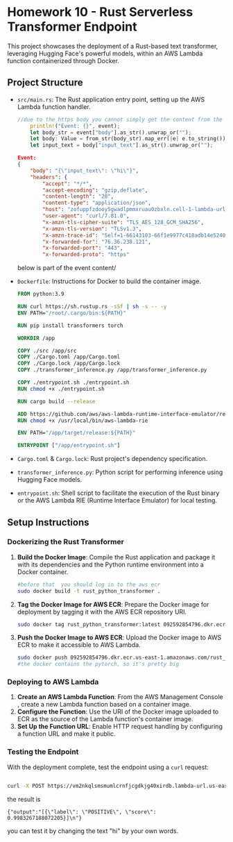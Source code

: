 # Homework 10 - Rust Serverless Transformer Endpoint

This project showcases the deployment of a Rust-based text transformer, leveraging Hugging Face's powerful models, within an AWS Lambda function containerized through Docker. 

## Project Structure

- `src/main.rs`: The Rust application entry point, setting up the AWS Lambda function handler.

  ```rust
  //due to the https body you cannot simply get the content from the event 
      println!("Event: {}", event);
      let body_str = event["body"].as_str().unwrap_or("");
      let body: Value = from_str(body_str).map_err(|e| e.to_string())?;
      let input_text = body["input_text"].as_str().unwrap_or("");
  ```

  ```json
  Event: 
  {
      "body": "{\"input_text\": \"hi\"}",
      "headers": {
          "accept": "*/*",
          "accept-encoding": "gzip,deflate",
          "content-length": "20",
          "content-type": "application/json",
          "host": "zofuppfzdooy5gwadlpmmxruau0zbxln.cell-1-lambda-url.us-east-1.on.aws",
          "user-agent": "curl/7.81.0",
          "x-amzn-tls-cipher-suite": "TLS_AES_128_GCM_SHA256",
          "x-amzn-tls-version": "TLSv1.3",
          "x-amzn-trace-id": "Self=1-66143103-66f1e9977c418adb14e52404;Root=1-66143103-399d7e870022ec3835903fec",
          "x-forwarded-for": "76.36.238.121",
          "x-forwarded-port": "443",
          "x-forwarded-proto": "https"
  ```

  below is part of the event content/

- `Dockerfile`: Instructions for Docker to build the container image.

  ```dockerfile
  FROM python:3.9
  
  RUN curl https://sh.rustup.rs -sSf | sh -s -- -y
  ENV PATH="/root/.cargo/bin:${PATH}"
  
  RUN pip install transformers torch
  
  WORKDIR /app
  
  COPY ./src /app/src
  COPY ./Cargo.toml /app/Cargo.toml
  COPY ./Cargo.lock /app/Cargo.lock
  COPY ./transformer_inference.py /app/transformer_inference.py
  
  COPY ./entrypoint.sh ./entrypoint.sh
  RUN chmod +x ./entrypoint.sh
  
  RUN cargo build --release
  
  ADD https://github.com/aws/aws-lambda-runtime-interface-emulator/releases/latest/download/aws-lambda-rie /usr/local/bin/aws-lambda-rie
  RUN chmod +x /usr/local/bin/aws-lambda-rie
  
  ENV PATH="/app/target/release:${PATH}"
  
  ENTRYPOINT ["/app/entrypoint.sh"]
  
  ```

  

- `Cargo.toml` & `Cargo.lock`: Rust project's dependency specification.

- `transformer_inference.py`: Python script for performing inference using Hugging Face models.

- `entrypoint.sh`: Shell script to facilitate the execution of the Rust binary or the AWS Lambda RIE (Runtime Interface Emulator) for local testing.

## Setup Instructions

### Dockerizing the Rust Transformer

1. **Build the Docker Image**: Compile the Rust application and package it with its dependencies and the Python runtime environment into a Docker container.

   ```sh
   #before that  you should log in to the aws ecr
   sudo docker build -t rust_python_transformer .
   ```

2. **Tag the Docker Image for AWS ECR**: Prepare the Docker image for deployment by tagging it with the AWS ECR repository URI.

   ```sh
   sudo docker tag rust_python_transformer:latest 092592854796.dkr.ecr.us-east-1.amazonaws.com/rust_python_transformer:latest
   ```

3. **Push the Docker Image to AWS ECR**: Upload the Docker image to AWS ECR to make it accessible to AWS Lambda.

   ```sh
   sudo docker push 092592854796.dkr.ecr.us-east-1.amazonaws.com/rust_python_transformer:latest
   #the docker contains the pytorch, so it's pretty big
   ```

### Deploying to AWS Lambda

1. **Create an AWS Lambda Function**: From the AWS Management Console , create a new Lambda function based on a container image.
2. **Configure the Function**: Use the URI of the Docker image uploaded to ECR as the source of the Lambda function's container image.
3. **Set Up the Function URL**: Enable HTTP request handling by configuring a function URL and make it public.

### Testing the Endpoint

With the deployment complete, test the endpoint using a `curl` request:

```sh

curl -X POST https://vm2nkqlsmsmumlcrnfjcgdkjg40xirdb.lambda-url.us-east-1.on.aws/  -H "Content-Type: application/json"      -d '{"input_text": "hi"}'

```

the result is 

```
{"output":"[{\"label\": \"POSITIVE\", \"score\": 0.9983267188072205}]\n"}
```

you can test it by changing the text "hi" by your own words.
